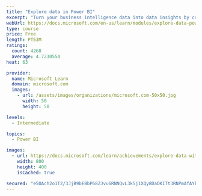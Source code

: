 ```yaml
---
title: "Explore data in Power BI"
excerpt: "Turn your business intelligence data into data insights by creating and configuring Power BI dashboards."
webUrl: https://docs.microsoft.com/en-us/learn/modules/explore-data-power-bi/
type: course
price: Free
length: PT53M
ratings:
  count: 4268
  average: 4.7230554
heat: 63

provider:
  name: Microsoft Learn
  domain: microsoft.com
  images:
    - url: /assets/images/organizations/microsoft.com-50x50.jpg
      width: 50
      height: 50

levels:
  - Intermediate

topics:
  - Power BI

images:
  - url: https://docs.microsoft.com/learn/achievements/explore-data-with-power-bi-desktop-social.png
    width: 800
    height: 400
    isCached: true

secured: "e5OAch2o1T2/3JjB9bEBbP68ZJvu6RNNQvL3k5j1XQy8DaDKITt3RNPmAfAYkYsWweB2tYqtmsTtyHkcXdpGcpvdezcUsOD16bqwXK4h1H8cv+dtWRlixa+74F5Y3Zu4jyz2Cz/zXPuo5NVDrQcqBP/4ddvsypn6ycmxYmg84vJ64wguuBL1mGCvAemGGdBNtL7xf1f2A1gFRhiSZmBjVBp5T3ki8iGhogcXavCu6GMTzEeX1gZ6uEZYO/ivubdTMkc/Gfxo6e5hcaELOtjZEt+7/iHakkJ1QTGUsKFveJeBCz42ZrQDdh7PbMjMQJU0/KnP5XZtcDvS/kEUrku+i5zjEyruDZ5NGSohgMHPmOmnBdnJumyo2qmjH6kkIgwuj6H4Js6/xWKS/Yj+tujUBBUzjC6UVzPj+Od2KVmw9as=;+cV2/N5K+aP1m0KZynCJRQ=="
---
```


